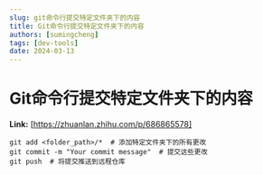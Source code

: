 ```yaml
---
slug: git命令行提交特定文件夹下的内容
title: Git命令行提交特定文件夹下的内容
authors: [sumingcheng]
tags: [dev-tools]
date: 2024-03-13
---
```


# Git命令行提交特定文件夹下的内容



 **Link:** [https://zhuanlan.zhihu.com/p/686865578]


```
git add <folder_path>/*  # 添加特定文件夹下的所有更改
git commit -m "Your commit message"  # 提交这些更改
git push  # 将提交推送到远程仓库
```